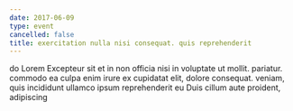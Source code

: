 ```yaml
---
date: 2017-06-09
type: event
cancelled: false
title: exercitation nulla nisi consequat. quis reprehenderit
---
```

do Lorem Excepteur sit et in non officia nisi in voluptate ut mollit. pariatur. commodo ea culpa enim irure ex cupidatat elit, dolore consequat. veniam, quis incididunt ullamco ipsum reprehenderit eu Duis cillum aute proident, adipiscing